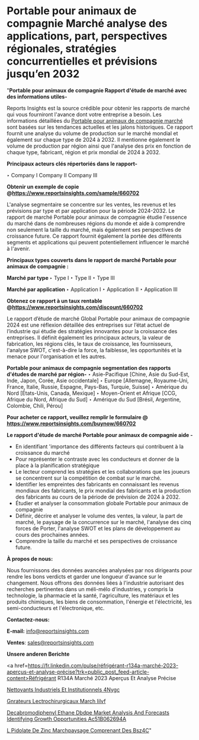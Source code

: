 # Portable pour animaux de compagnie Marché analyse des applications, part, perspectives régionales, stratégies concurrentielles et prévisions jusqu’en 2032

"<strong>Portable pour animaux de compagnie Rapport d'étude de marché avec des informations utiles-</strong>

Reports Insights est la source crédible pour obtenir les rapports de marché qui vous fourniront l'avance dont votre entreprise a besoin. Les informations détaillées du <a href=https://www.reportsinsights.com/sample/660702>Portable pour animaux de compagnie marché</a> sont basées sur les tendances actuelles et les jalons historiques. Ce rapport fournit une analyse du volume de production sur le marché mondial et également sur chaque type de 2024 à 2032. Il mentionne également le volume de production par région ainsi que l'analyse des prix en fonction de chaque type, fabricant, région et prix mondial de 2024 à 2032.

<b>Principaux acteurs clés répertoriés dans le rapport-</b>

‣ Company I
Company II
Company III

<strong><b>Obtenir un exemple de copie @</b></strong><a href=https://www.reportsinsights.com/sample/660702><strong><b>https://www.reportsinsights.com/sample/660702</b></strong></a>

L'analyse segmentaire se concentre sur les ventes, les revenus et les prévisions par type et par application pour la période 2024-2032. Le rapport de marché Portable pour animaux de compagnie étudie l'essence du marché dans de nombreuses régions du monde et aide à comprendre non seulement la taille du marché, mais également ses perspectives de croissance future. Ce rapport fournit également la portée des différents segments et applications qui peuvent potentiellement influencer le marché à l'avenir.

<strong>Principaux types couverts dans le rapport de marché Portable pour animaux de compagnie :</strong>

<strong>Marché par type </strong>
‣ Type I
‣ Type II
‣ Type III

<strong>Marché par application </strong>
‣ Application I
‣ Application II
‣ Application III

<strong><b>Obtenez ce rapport à un taux rentable @</b></strong><a href=https://www.reportsinsights.com/discount/660702><strong><b>https://www.reportsinsights.com/discount/660702</b></strong></a>

Le rapport d’étude de marché Global Portable pour animaux de compagnie 2024 est une réflexion détaillée des entreprises sur l’état actuel de l’industrie qui étudie des stratégies innovantes pour la croissance des entreprises. Il définit également les principaux acteurs, la valeur de fabrication, les régions clés, le taux de croissance, les fournisseurs, l'analyse SWOT, c'est-à-dire la force, la faiblesse, les opportunités et la menace pour l'organisation et les autres.

<strong>Portable pour animaux de compagnie segmentation des rapports d'études de marché par région-</strong>
‣ Asie-Pacifique [Chine, Asie du Sud-Est, Inde, Japon, Corée, Asie occidentale]
‣ Europe [Allemagne, Royaume-Uni, France, Italie, Russie, Espagne, Pays-Bas, Turquie, Suisse]
‣ Amérique du Nord [États-Unis, Canada, Mexique]
‣ Moyen-Orient et Afrique [CCG, Afrique du Nord, Afrique du Sud]
‣ Amérique du Sud [Brésil, Argentine, Colombie, Chili, Pérou]

<strong>Pour acheter ce rapport, veuillez remplir le formulaire @   <a href=https://www.reportsinsights.com/buynow/660702>https://www.reportsinsights.com/buynow/660702</a></strong>

<strong>Le rapport d'étude de marché Portable pour animaux de compagnie aide -</strong>
<ul>
  <li>En identifiant 'importance des différents facteurs qui contribuent à la croissance du marché</li>
  <li>Pour représenter le contraste avec les conducteurs et donner de la place à la planification stratégique</li>
  <li>Le lecteur comprend les stratégies et les collaborations que les joueurs se concentrent sur la compétition de combat sur le marché.</li>
  <li>Identifier les empreintes des fabricants en connaissant les revenus mondiaux des fabricants, le prix mondial des fabricants et la production des fabricants au cours de la période de prévision de 2024 à 2032.</li>
  <li>Étudier et analyser la consommation globale Portable pour animaux de compagnie</li>
  <li>Définir, décrire et analyser le volume des ventes, la valeur, la part de marché, le paysage de la concurrence sur le marché, l'analyse des cinq forces de Porter, l'analyse SWOT et les plans de développement au cours des prochaines années.</li>
  <li>Comprendre la taille du marché et ses perspectives de croissance future.</li>
</ul>
<strong>À propos de nous:</strong>

Nous fournissons des données avancées analysées par nos dirigeants pour rendre les bons verdicts et garder une longueur d'avance sur le changement. Nous offrons des données liées à l'industrie autorisant des recherches pertinentes dans un méli-mélo d'industries, y compris la technologie, la pharmacie et la santé, l'agriculture, les matériaux et les produits chimiques, les biens de consommation, l'énergie et l'électricité, les semi-conducteurs et l'électronique, etc.

<strong>Contactez-nous:</strong>

<strong>E-mail:</strong> <a href=mailto:info@reportsinsights.com>info@reportsinsights.com</a>

<strong>Ventes</strong>: <a href=mailto:sales@reportsinsights.com>sales@reportsinsights.com</a>

<strong>Unsere anderen Berichte</strong>

<a href=https://fr.linkedin.com/pulse/réfrigérant-r134a-marché-2023-aperçus-et-analyse-précise?trk=public_post_feed-article-content>Réfrigérant R134A Marché 2023 Aperçus Et Analyse Précise</a>

<a href=https://www.linkedin.com/pulse/nettoyants-industriels-et-institutionnels-4nygc/>Nettoyants Industriels Et Institutionnels 4Nygc</a>

<a href=https://www.linkedin.com/pulse/g%C3%A9n%C3%A9rateurs-%C3%A9lectrochirurgicaux-march%C3%A9-iilvf/>Gnrateurs Lectrochirurgicaux March Iilvf</a>

<a href=https://medium.com/@ashishkumar23001/decabromodiphenyl-ethane-dbdpe-market-analysis-and-forecasts-identifying-growth-opportunities-ac51b062694a>Decabromodiphenyl Ethane Dbdpe Market Analysis And Forecasts Identifying Growth Opportunities Ac51B062694A</a>

<a href=https://www.linkedin.com/pulse/l-pidolate-de-zinc-march%C3%A9paysage-comprenant-des-bsz4c/>L Pidolate De Zinc Marchpaysage Comprenant Des Bsz4C</a>"
